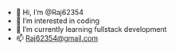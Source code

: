 - 👋 Hi, I’m @Raj62354
- 👀 I’m interested in coding 
- 🌱 I’m currently learning fullstack development 
- 📫 Raj62354@gmail.com 


<!---
Raj62354 is a ✨ special ✨ repository because its `README.md` (this file) appears on your GitHub profile.
You can click the Preview link to take a look at your changes.
--->
